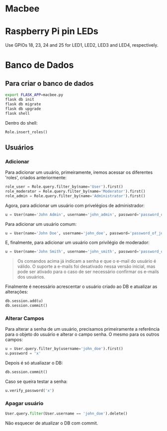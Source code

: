 Macbee
======

# Raspberry Pi pin LEDs

Use GPIOs 18, 23, 24 and 25 for LED1, LED2, LED3 and LED4, respectively.
# Banco de Dados

## Para criar o banco de dados

```bash
export FLASK_APP=macbee.py
flask db init
flask db migrate
flask db upgrade
flask shell
```

Dentro do shell:

```python
Role.insert_roles()
```

## Usuários

### Adicionar

Para adicionar um usuário, primeiramente, iremos acessar os diferentes 'roles', criados anteriormente:

```python
role_user = Role.query.filter_by(name='User').first()
role_moderator = Role.query.filter_by(name='Moderator').first()
role_admin = Role.query.filter_by(name='Administrator').first()
```

Agora, para adicionar um usuário com privelégios de administrador:

```python
u = User(name='John Admin', username='john_admin', password='password_of_admin', email='john_admin@site.com', confirmed=True, role=role_admin)
```

Para adicionar um usuário comum:

```python
u = User(name='John Doe', username='john_doe', password='password_of_john_doe', email='john_doe@site.com', confirmed=True, role=role_user)
```

E, finalmente, para adicionar um usuário com privilégio de moderador:

```python
u = User(name='John Smith', username='john_smith', password='password_of_john_smith', email='john_smith@site.com', confirmed=True, role=role_moderator)
```


> Os comandos acima já indicam a senha e que o e-mail do usuário é válido. O suporte a e-mails foi desativado nessa versão inicial, mas pode ser ativado para o caso de ser necessário confirmar os e-mails dos usuários.

Finalmente é necessário acrescentar o usuário criado ao DB e atualizar as alterações:

```python
db.session.add(u)
db.session.commit()
```

### Alterar Campos

Para alterar a senha de um usuário, precisamos primeiramente a referência para o objeto do usuário e alterar o campo senha. O mesmo para os outros campos:

```python
u = User.query.filter_by(username='john_doe').first()
u.password = 'x'
```

Depois é só atualiazar o DB:

```python
db.session.commit()
```

Caso se queira testar a senha:

```python
u.verify_password('x')
```

### Apagar usuário

```python
User.query.filter(User.username == 'john_doe').delete()
```
Não esquecer de atualizar o DB com commit.
